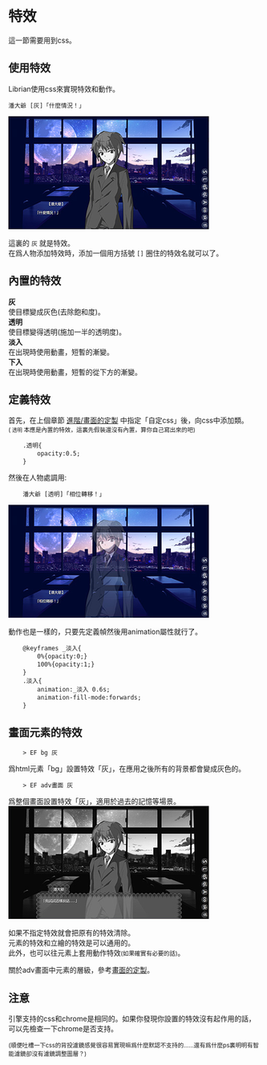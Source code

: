 # 特效

這一節需要用到css。

## 使用特效

Librian使用css來實現特效和動作。

    潘大爺 [灰]「什麼情況！」
![1](1.jpg)   

這裏的 `灰` 就是特效。   
在爲人物添加特效時，添加一個用方括號 `[]` 圈住的特效名就可以了。

## 內置的特效

**灰**   
使目標變成灰色(去除飽和度)。   
**透明**   
使目標變得透明(施加一半的透明度)。   
**淡入**   
在出現時使用動畫，短暫的漸變。   
**下入**   
在出現時使用動畫，短暫的從下方的漸變。   

## 定義特效

首先，在上個章節 [進階/畫面的定製](畫面的定製.md) 中指定「自定css」後，向css中添加類。   
<small>( `透明` 本應是內置的特效，這裏先假裝還沒有內置，算你自己寫出來的吧)</small>
```
    .透明{
        opacity:0.5;
    }
```
然後在人物處調用: 
```
    潘大爺 [透明]「相位轉移！」
```
![2](2.jpg)

動作也是一樣的，只要先定義幀然後用animation屬性就行了。
```
    @keyframes _淡入{
        0%{opacity:0;}
        100%{opacity:1;}
    }
    .淡入{
        animation:_淡入 0.6s;
        animation-fill-mode:forwards;
    }
```

## 畫面元素的特效
```
    > EF bg 灰
```
爲html元素「bg」設置特效「灰」，在應用之後所有的背景都會變成灰色的。
```
    > EF adv畫面 灰
```
爲整個畫面設置特效「灰」，適用於過去的記憶等場景。    
![3](3.jpg)

如果不指定特效就會把原有的特效清除。   
元素的特效和立繪的特效是可以通用的。   
此外，也可以往元素上套用動作特效<small>(如果確實有必要的話)</small>。

關於adv畫面中元素的層級，參考[畫面的定製](畫面的定製.md)。

## 注意
引擎支持的css和chrome是相同的。如果你發現你設置的特效沒有起作用的話，可以先檢查一下chrome是否支持。

<small>(順便吐槽一下css的背投濾鏡感覺很容易實現嘛爲什麼默認不支持的……還有爲什麼ps裏明明有智能濾鏡卻沒有濾鏡調整圖層？)</small>